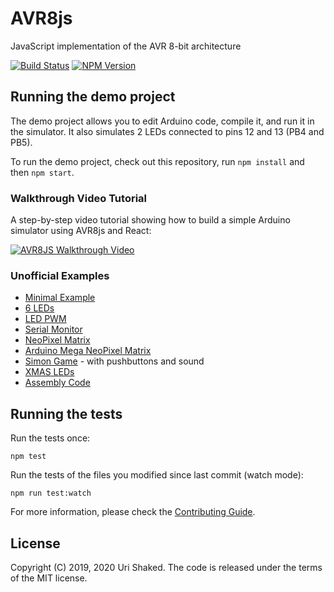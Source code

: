 # AVR8js

JavaScript implementation of the AVR 8-bit architecture

[![Build Status](https://travis-ci.org/wokwi/avr8js.png?branch=master)](https://travis-ci.org/wokwi/avr8js)
[![NPM Version](https://img.shields.io/npm/v/avr8js)](https://www.npmjs.com/package/avr8js)

## Running the demo project

The demo project allows you to edit Arduino code, compile it, and run it in the simulator.
It also simulates 2 LEDs connected to pins 12 and 13 (PB4 and PB5). 

To run the demo project, check out this repository, run `npm install` and then `npm start`.

### Walkthrough Video Tutorial

A step-by-step video tutorial showing how to build a simple Arduino simulator using AVR8js and React:

[![AVR8JS Walkthrough Video](https://i.imgur.com/3meSd1m.png)](https://youtu.be/fArqj-USmjA)

### Unofficial Examples

* [Minimal Example](https://stackblitz.com/edit/avr8js-minimal?file=main.ts)
* [6 LEDs](https://stackblitz.com/edit/avr8js-6leds?file=index.ts)
* [LED PWM](https://stackblitz.com/edit/avr8js-pwm?file=index.ts)
* [Serial Monitor](https://stackblitz.com/edit/avr8js-serial?file=index.ts)
* [NeoPixel Matrix](https://stackblitz.com/edit/avr8js-ws2812?file=index.ts)
* [Arduino Mega NeoPixel Matrix](https://stackblitz.com/edit/avr8js-mega-ws2812?file=index.ts)
* [Simon Game](https://stackblitz.com/edit/avr8js-simon-game?file=index.ts) - with pushbuttons and sound
* [XMAS LEDs](https://stackblitz.com/edit/avr8js-xmas-dafna?file=index.ts)
* [Assembly Code](https://stackblitz.com/edit/avr8js-asm?file=index.ts)

## Running the tests

Run the tests once:

```
npm test
```

Run the tests of the files you modified since last commit (watch mode):

```
npm run test:watch
```

For more information, please check the [Contributing Guide](CONTRIBUTING.md).

## License

Copyright (C) 2019, 2020 Uri Shaked. The code is released under the terms of the MIT license.